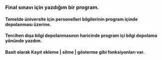 ### Final sınavı için yazdığım bir program.
#### Temelde üniversite için personelleri bilgilerinin program içinde depolanması üzerine.
#### Tercihen dışa bilgi depolanmasının haricinde program içi bilgi depolama yönünde yazdım.
#### Basit olarak Kayıt ekleme | silme | gösterme gibi fonksiyonları var.
